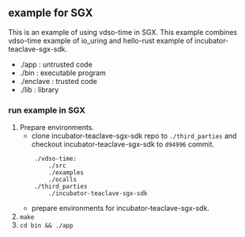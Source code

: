 ## example for SGX
This is an example of using vdso-time in SGX. 
This example combines vdso-time example of io_uring and hello-rust example of incubator-teaclave-sgx-sdk.
- ./app : untrusted code
- ./bin : executable program
- ./enclave : trusted code
- ./lib : library

### run example in SGX
1. Prepare environments.
    - clone incubator-teaclave-sgx-sdk repo to ```./third_parties``` and checkout incubator-teaclave-sgx-sdk to ```d94996``` commit.
    ```
        ./vdso-time:
            ./src
            ./examples
            ./ocalls
        ./third_parties
            ./incubator-teaclave-sgx-sdk
    ```
    - prepare environments for incubator-teaclave-sgx-sdk.
2. ```make```
3. ```cd bin && ./app```

